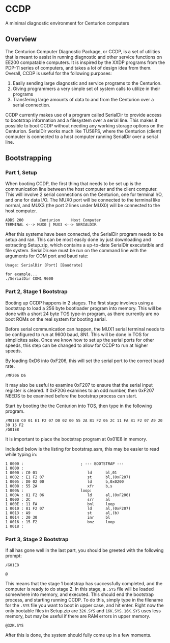 # CCDP
A minimal diagnostic environment for Centurion computers

## Overview

The Centurion Computer Diagnostic Package, or CCDP, is a set of utilities that is meant to assist in running diagnostic and other service functions on EE200 compatable computers. It is inspired by the XXDP programs from the PDP-11 series of computers, and takes a lot of design idea from them. Overall, CCDP is useful for the following purposes:

  1. Easily sending large diagnostic and service programs to the Centurion.
  2. Giving programmers a very simple set of system calls to utilize in their programs
  3. Transfering large amounts of data to and from the Centurion over a serial connection.

CCDP currently makes use of a program called SerialDir to provide access to bootstrap information and a filesystem over a serial line. This makes it possible to boot CCDP without needing any working storage options on the Centurion. SerialDir works much like TU58FS, where the Centurion (client) computer is connected to a host computer running SerialDir over a serial line.

## Bootstrapping

### Part 1, Setup

When booting CCDP, the first thing that needs to be set up is the communication line between the host computer and the client computer. This will involve 2 serial connections on the Centurion, one for terminal I/O, and one for data I/O. The MUX0 port will be connected to the terminal like normal, and MUX3 (the port 2 lines under MUX0) will be connected to the host computer.

```
ADDS 200       Centurion     Host Computer
TERMINAL <--> MUX0 | MUX3 <--> SERIALDIR
```

After this systems have been connected, the SerialDir program needs to be setup and ran. This can be most easily done by just downloading and extracting Setup.zip, which contains a up-to-date SerialDir executatble and file system. SerialDir.exe must be run on the command line with the arguments for COM port and baud rate:

```
Usage: SerialDir [Port] [Baudrate]

for example...
./SerialDir COM1 9600
```

### Part 2, Stage 1 Bootstrap

Booting up CCDP happens in 2 stages. The first stage involves using a bootstrap to load a 256 byte bootloader program into memory. This will be done with a short 24 byte TOS type-in program, as there currently are no boot ROMs on the real system for booting serial.

Before serial communication can happen, the MUX1 serial terminal needs to be configured to run at 9600 baud, 8N1. This will be done in TOS for simplicites sake. Once we know how to set up the serial ports for other speeds, this step can be changed to allow for CCDP to run at higher speeds.

By loading 0xD6 into 0xF206, this will set the serial port to the correct baud rate.

```
/MF206 D6
```

It may also be useful to examine 0xF207 to ensure that the serial input register is cleared. If 0xF206 examines to an odd number, then 0xF207 NEEDS to be examined before the bootstrap process can start.

Start by booting the the Centurion into TOS, then type in the following program.

```
/M01E8 C0 01 E1 F2 07 D0 02 00 55 2A 81 F2 06 2C 11 FA 81 F2 07 A9 20 30 15 F2
/G01E8
```

It is important to place the bootstrap program at 0x01E8 in memory.

Included below is the listing for bootstrap.asm, this may be easier to read while typing in:

```
1 0000 :                         ; --- BOOTSTRAP ---
1 0000 :                         
1 0000 : C0 01                   	ld		bl,01
1 0002 : E1 F2 07                	st		bl,(0xF207)
1 0005 : D0 02 00                	ld		b,0x0200
1 0008 : 55 2A                   	xfr		b,s
1 000A :                         loop:
1 000A : 81 F2 06                	ld		al,(0xF206)
1 000D : 2C                      	srr		al
1 000E : 11 FA                   	bnl		loop
1 0010 : 81 F2 07                	ld		al,(0xF207)
1 0013 : A9                      	st		al,(b)
1 0014 : 20 30                   	inr		bl
1 0016 : 15 F2                   	bnz		loop
1 0018 :                       	
```

### Part 3, Stage 2 Bootstrap

If all has gone well in the last part, you should be greeted with the following prompt:

```
/G01E8

@
```

This means that the stage 1 bootstrap has successfully completed, and the computer is ready to do stage 2. In this stage, a `.SYS` file will be loaded somewhere into memory, and executed. This should end the bootstrap process, and starting running CCDP. To do this, simply type in the filename for the `.SYS` file you want to boot in upper case, and hit enter. Right now the only bootable files in Setup.zip are `32K.SYS` and `16K.SYS`. `16K.SYS` uses less memory, but may be useful if there are RAM errors in upper memory. 

```
@32K.SYS
```

After this is done, the system should fully come up in a few moments.

